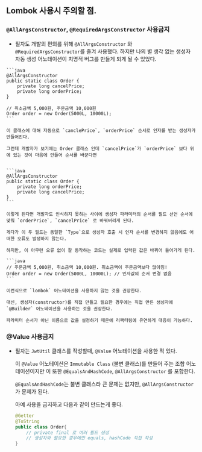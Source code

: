 ## Lombok 사용시 주의할 점.
###   ``@AllArgsConstructor``, ``@RequiredArgsConstructor`` 사용금지


   * 필자도 개발의 편의를 위해 ``@AllArgsConstructor`` 와 ``@RequiredArgsConstructor``를 즐겨 사용했다. 하지만 나의 별 생각 없는 생성자 자동 생성 어노테이션이 치명적 버그를 만들게 되게 될 수 있었다. 

    ```java
    @AllArgsConstructor
    public static class Order {
        private long cancelPrice;
        private long orderPrice;
    }
    
    // 취소금액 5,000원, 주문금액 10,000원
    Order order = new Order(5000L, 10000L); 
    ```

    이 클래스에 대해 자동으로 `canclePrice`, `orderPrice` 순서로 인자를 받는 생성자가 만들어진다.

    그런데 개발자가 보기에는 Order 클래스 인데 `cancelPrice`가 `orderPrice` 보다 위에 있는 것이 마음에 안들어 순서를 바꾼다면


    ```java
    @AllArgsConstructor
    public static class Order {
        private long orderPrice;
        private long cancelPrice;
    }
    ```

    이렇게 된다면 개발자도 인식하지 못하는 사이에 생성자 파라미터의 순서를 필드 선언 순서에 맞춰 `orderPrice`, `cancelPrice` 로 바꿔버리게 된다.

    게다가 이 두 필드는 동일한 `Type`으로 생성자 호출 시 인자 순서를 변경하지 않음에도 어떠한 오류도 발생하지 않는다. 

    하지만, 이 아무런 오류 없이 잘 동작하는 코드는 실제로 입력된 값은 바뀌어 들어가게 된다.

    ```java
    // 주문금액 5,000원, 취소금액 10,000원. 취소금액이 주문금액보다 많아짐!
    Order order = new Order(5000L, 10000L); // 인자값의 순서 변경 없음
    ```

    이런식으로 `lombok` 어노테이션을 사용하지 않는 것을 권장한다.

    대신, 생성자(constructor)를 직접 만들고 필요한 경우에는 직접 만든 생성자에 `@Builder` 어노테이션을 사용하는 것을 권장한다. 

    파라미터 순서가 아닌 이름으로 값을 설정하기 때문에 리팩터링에 유연하게 대응이 가능하다.


### @Value 사용금지
* 필자는 `JwtUtil` 클래스를 작성할때, `@Value` 어노테이션을 사용한 적 있다.

    이 `@Value` 어노테이션은 `Immutable Class` (불변 클래스)를 만들어 주는 조합 어노테이션이지만 이 또한 `@EqualsAndHashCode`, `@AllArgsConstructor` 를 포함한다.

    `@EqualsAndHashCode`는 불변 클래스라 큰 문제는 없지만, `@AllArgsConstructor` 가 문제가 된다.

    아예 사용을 금지하고 다음과 같이 만드는게 좋다. 

    ```java
    @Getter
    @ToString
    public class Order{
        // private final 로 여러 필드 생성
        // 생성자와 필요한 경우에만 equals, hashCode 직접 작성
    }
    ```